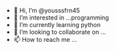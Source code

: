 - 👋 Hi, I’m @yousssfrn45
- 👀 I’m interested in ...programming
- 🌱 I’m currently learning python
- 💞️ I’m looking to collaborate on ...
- 📫 How to reach me ...

<!---
yousssfrn45/yousssfrn45 is a ✨ special ✨ repository because its `README.md` (this file) appears on your GitHub profile.
You can click the Preview link to take a look at your changes.
--->
